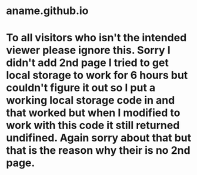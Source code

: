 # aname.github.io
# To all visitors who isn't the intended viewer please ignore this. Sorry I didn't add 2nd page I tried to get local storage to work for 6 hours but couldn't figure it out so I put a working local storage code in and that worked but when I modified to work with this code it still returned undifined. Again sorry about that but that is the reason why their is no 2nd page.
